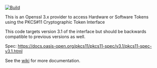 [![Build](https://github.com/latchset/pkcs11-provider/actions/workflows/build.yml/badge.svg)](https://github.com/latchset/pkcs11-provider/actions/workflows/build.yml)

This is an Openssl 3.x provider to access Hardware or Software Tokens
using the PKCS#11 Cryptographic Token Interface

This code targets version 3.1 of the interface but should be backwards
compatible to previous versions as well.

Spec:
https://docs.oasis-open.org/pkcs11/pkcs11-spec/v3.1/pkcs11-spec-v3.1.html

See the [wiki](https://github.com/latchset/pkcs11-provider/wiki) for more
documentation.
